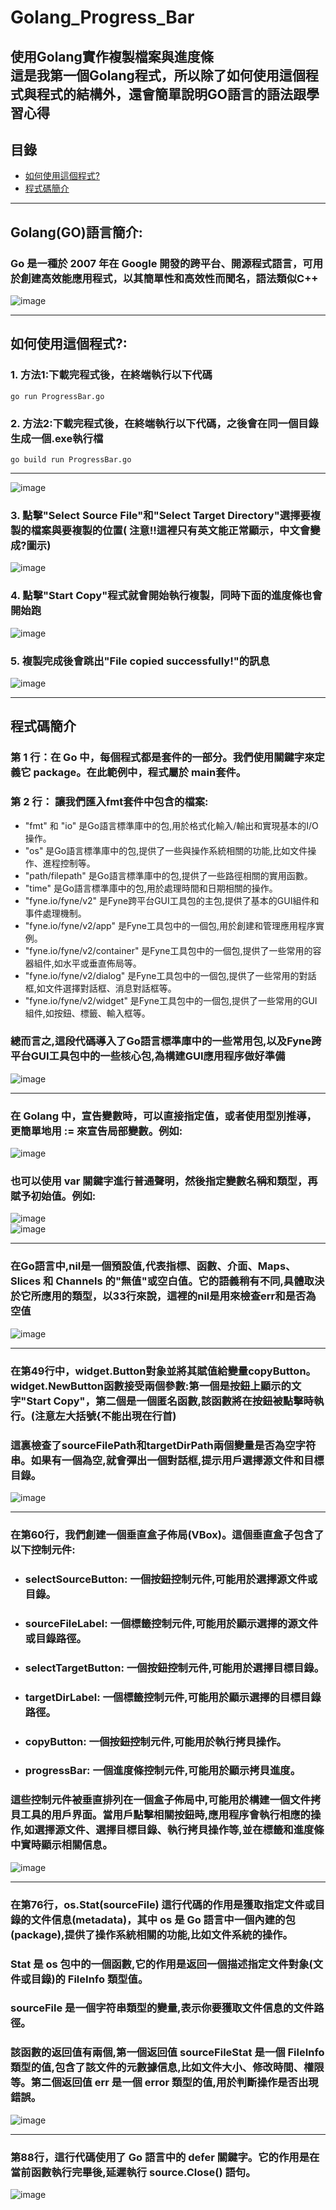 # Golang_Progress_Bar
使用Golang實作複製檔案與進度條  
這是我第一個Golang程式，所以除了如何使用這個程式與程式的結構外，還會簡單說明GO語言的語法跟學習心得  
---
##  目錄
- [如何使用這個程式?](#如何使用這個程式)
- [程式碼簡介](#程式碼簡介)
***
##  Golang(GO)語言簡介:  
### Go 是一種於 2007 年在 Google 開發的跨平台、開源程式語言，可用於創建高效能應用程式，以其簡單性和高效性而聞名，語法類似C++
![image](https://github.com/MeowWnag/Golang_Progress_Bar/assets/119922838/81ee49a7-380e-4491-a491-f34c721d028a)
***
##  如何使用這個程式?:
### 1.  方法1:下載完程式後，在終端執行以下代碼  
```
go run ProgressBar.go
```
### 2.  方法2:下載完程式後，在終端執行以下代碼，之後會在同一個目錄生成一個.exe執行檔  
```
go build run ProgressBar.go
```
---
![image](https://github.com/MeowWnag/Golang_Progress_Bar/assets/119922838/d317e269-780e-4488-aba1-da5e1d306ba7)   
### 3.  點擊"Select Source File"和"Select Target Directory"選擇要複製的檔案與要複製的位置( **注意**!!這裡只有英文能正常顯示，中文會變成?圖示)  
![image](https://github.com/MeowWnag/Golang_Progress_Bar/assets/119922838/aaff98fd-526f-49e7-8a73-c0d0ffb4f99e)  
### 4.  點擊"Start Copy"程式就會開始執行複製，同時下面的進度條也會開始跑  
![image](https://github.com/MeowWnag/Golang_Progress_Bar/assets/119922838/3636e2a6-94da-4c91-b497-985c7247c8c1)  
### 5.  複製完成後會跳出"File copied successfully!"的訊息  
![image](https://github.com/MeowWnag/Golang_Progress_Bar/assets/119922838/ef8bb815-d764-4b25-8593-26a08d916dab)  
***
## 程式碼簡介
### 第 1 行：在 Go 中，每個程式都是套件的一部分。我們使用關鍵字來定義它 package。在此範例中，程式屬於 main套件。  
### 第 2 行： 讓我們匯入fmt套件中包含的檔案:  
- "fmt" 和 "io" 是Go語言標準庫中的包,用於格式化輸入/輸出和實現基本的I/O操作。  
- "os" 是Go語言標準庫中的包,提供了一些與操作系統相關的功能,比如文件操作、進程控制等。  
- "path/filepath" 是Go語言標準庫中的包,提供了一些路徑相關的實用函數。  
- "time" 是Go語言標準庫中的包,用於處理時間和日期相關的操作。  
- "fyne.io/fyne/v2" 是Fyne跨平台GUI工具包的主包,提供了基本的GUI組件和事件處理機制。  
- "fyne.io/fyne/v2/app" 是Fyne工具包中的一個包,用於創建和管理應用程序實例。    
- "fyne.io/fyne/v2/container" 是Fyne工具包中的一個包,提供了一些常用的容器組件,如水平或垂直佈局等。  
- "fyne.io/fyne/v2/dialog" 是Fyne工具包中的一個包,提供了一些常用的對話框,如文件選擇對話框、消息對話框等。  
- "fyne.io/fyne/v2/widget" 是Fyne工具包中的一個包,提供了一些常用的GUI組件,如按鈕、標籤、輸入框等。  
### 總而言之,這段代碼導入了Go語言標準庫中的一些常用包,以及Fyne跨平台GUI工具包中的一些核心包,為構建GUI應用程序做好準備  
![image](https://github.com/MeowWnag/Golang_Progress_Bar/assets/119922838/56a12293-193e-4495-bf82-e7a8b2148ab6)  
***    
### 在 Golang 中，宣告變數時，可以直接指定值，或者使用型別推導，更簡單地用 := 來宣告局部變數。例如:  
![image](https://github.com/MeowWnag/Golang_Progress_Bar/assets/119922838/8abe91d1-5e30-4d2e-a32f-fe223c1286b5)  
### 也可以使用 var 關鍵字進行普通聲明，然後指定變數名稱和類型，再賦予初始值。例如:  
![image](https://github.com/MeowWnag/Golang_Progress_Bar/assets/119922838/37685800-5b66-4993-9af2-dd971f6e7410)  
![image](https://github.com/MeowWnag/Golang_Progress_Bar/assets/119922838/fce2856d-fc5e-4434-8d8f-ced0435f55f4)
***
### 在Go語言中,nil是一個預設值,代表指標、函數、介面、Maps、Slices 和 Channels 的"無值"或空白值。它的語義稍有不同,具體取決於它所應用的類型，以33行來說，這裡的nil是用來檢查err和是否為空值
![image](https://github.com/MeowWnag/Golang_Progress_Bar/assets/119922838/19ec21b3-bd5d-4626-b894-2f73035d06ae)  
***  
### 在第49行中，widget.Button對象並將其賦值給變量copyButton。widget.NewButton函數接受兩個參數:第一個是按鈕上顯示的文字"Start Copy"，第二個是一個匿名函數,該函數將在按鈕被點擊時執行。(**注意**左大括號{不能出現在行首)  
### 這裏檢查了sourceFilePath和targetDirPath兩個變量是否為空字符串。如果有一個為空,就會彈出一個對話框,提示用戶選擇源文件和目標目錄。   
![image](https://github.com/MeowWnag/Golang_Progress_Bar/assets/119922838/2cdf7bba-55d5-458b-9af2-91426bcec270)  
***
### 在第60行，我們創建一個垂直盒子佈局(VBox)。這個垂直盒子包含了以下控制元件:  
- ### selectSourceButton: 一個按鈕控制元件,可能用於選擇源文件或目錄。  
- ### sourceFileLabel: 一個標籤控制元件,可能用於顯示選擇的源文件或目錄路徑。  
- ### selectTargetButton: 一個按鈕控制元件,可能用於選擇目標目錄。  
- ### targetDirLabel: 一個標籤控制元件,可能用於顯示選擇的目標目錄路徑。  
- ### copyButton: 一個按鈕控制元件,可能用於執行拷貝操作。  
- ### progressBar: 一個進度條控制元件,可能用於顯示拷貝進度。  
### 這些控制元件被垂直排列在一個盒子佈局中,可能用於構建一個文件拷貝工具的用戶界面。當用戶點擊相關按鈕時,應用程序會執行相應的操作,如選擇源文件、選擇目標目錄、執行拷貝操作等,並在標籤和進度條中實時顯示相關信息。
![image](https://github.com/MeowWnag/Golang_Progress_Bar/assets/119922838/3a1652f4-0b19-47ef-a9b1-f8cd8cf1a879)
***
### 在第76行，os.Stat(sourceFile) 這行代碼的作用是獲取指定文件或目錄的文件信息(metadata)，其中 **os** 是 Go 語言中一個內建的包(package),提供了操作系統相關的功能,比如文件系統的操作。  
### **Stat** 是 os 包中的一個函數,它的作用是返回一個描述指定文件對象(文件或目錄)的 FileInfo 類型值。  
### **sourceFile** 是一個字符串類型的變量,表示你要獲取文件信息的文件路徑。  
### 該函數的返回值有兩個,第一個返回值 sourceFileStat 是一個 FileInfo 類型的值,包含了該文件的元數據信息,比如文件大小、修改時間、權限等。第二個返回值 err 是一個 error 類型的值,用於判斷操作是否出現錯誤。  
![image](https://github.com/MeowWnag/Golang_Progress_Bar/assets/119922838/3cab14f8-790e-4883-b0da-578ea032efd0)  
***
### 第88行，這行代碼使用了 Go 語言中的 defer 關鍵字。它的作用是在當前函數執行完畢後,延遲執行 source.Close() 語句。  
![image](https://github.com/MeowWnag/Golang_Progress_Bar/assets/119922838/9c067492-b8d2-405f-a37a-58c1655707f7)  


















